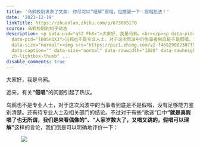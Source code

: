 ```yaml
---
title: '乌鸦校尉发表了文章: 你尽可以“理解”假唱，但提醒一下：假唱犯法！'
date: '2023-12-19'
linkTitle: https://zhuanlan.zhihu.com/p/673085170
source: 乌鸦校尉的知乎动态
description: <p data-pid="qSZ_Fb8x">​大家好，我是乌鸦。<br></p><p data-pid="6l01GEJc">近来，有关<b>“假唱”</b>的问题引起了热议。</p><p
  data-pid="lB05H1X3">乌鸦也不是专业人士，对于这次风波中的当事者到底是不是假唱，没有足够能力鉴别清楚。还有待专业人士及相关部门的结论。不过对于有些“歌迷”口中<b>“就是真假唱了也无所谓，我们是来看偶像的”、“人家岁数大了，又唱又跳的，假唱可以理解”</b>这样的言论，我们倒是可以明确地评价一下：</p><figure
  data-size="normal"><img src="https://pic1.zhimg.com/v2-f46829002387f5b5bb8973352a0ab45c_1440w.jpg"
  data-caption="" data-size="normal" data-rawwidth="1080" data-rawheight="402" class="origin_image
  zh-lightbox-thumb" ...
disable_comments: true
---
```

<p data-pid="qSZ_Fb8x">​大家好，我是乌鸦。<br></p><p data-pid="6l01GEJc">近来，有关<b>“假唱”</b>的问题引起了热议。</p><p data-pid="lB05H1X3">乌鸦也不是专业人士，对于这次风波中的当事者到底是不是假唱，没有足够能力鉴别清楚。还有待专业人士及相关部门的结论。不过对于有些“歌迷”口中<b>“就是真假唱了也无所谓，我们是来看偶像的”、“人家岁数大了，又唱又跳的，假唱可以理解”</b>这样的言论，我们倒是可以明确地评价一下：</p><figure data-size="normal"><img src="https://pic1.zhimg.com/v2-f46829002387f5b5bb8973352a0ab45c_1440w.jpg" data-caption="" data-size="normal" data-rawwidth="1080" data-rawheight="402" class="origin_image zh-lightbox-thumb" ...